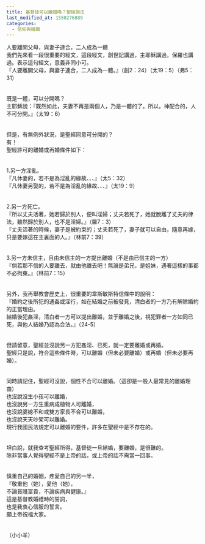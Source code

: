 ```yaml
---
title: 基督徒可以離婚嗎？聖經說法
last_modified_at: 1550276889
categories:
  - 信仰與婚姻
---
```


人要離開父母，與妻子連合，二人成為一體<br><!--more-->我們先來看一段很重要的經文，這段經文，創世記講過，主耶穌講過，保羅也講過。表示這句經文，意義非同小可。<br>『人要離開父母，與妻子連合，二人成為一體。』（創2：24）（太19：5）（弗5：31）<br><br><br>既是一體，可以分開嗎？<br>主耶穌說：『既然如此，夫妻不再是兩個人，乃是一體的了。所以，神配合的，人不可分開。』（太19：6）<br><br><br>但是，有無例外狀況，是聖經同意可分開的？<br>有！<br>聖經許可的離婚或再婚條件如下：<br><br><br>1.另一方淫亂。<br>『凡休妻的，若不是為淫亂的緣故、、、』（太5：32）<br>『凡休妻另娶的，若不是為淫亂的緣故、、、』（太19：9）<br><br><br>2.另一方死亡。<br>『所以丈夫活著，她若歸於別人，便叫淫婦；丈夫若死了，她就脫離了丈夫的律法，雖然歸於別人，也不是淫婦。』（羅7：3）<br>『丈夫活著的時候，妻子是被約束的；丈夫若死了，妻子就可以自由，隨意再嫁，只是要嫁這在主裏面的人。』（林前7：39）<br><br><br>3.另一方未信主，且由未信主的一方提出離婚（不是由已信主的一方）<br>『倘若那不信的人要離去，就由他離去吧！無論是弟兄，是姐妹，遇著這樣的事都不必拘束。』（林前7：15）<br><br><br>另外，我再舉教會歷史上，很重要的韋斯敏斯特信條中的說明：<br>『婚約之後所犯的通姦或淫行，如在結婚之前被發見，清白者的一方乃有解除婚約的正當理由。<br>結婚後犯姦淫，清白者一方可以提出離婚，並于離婚之後，視犯罪者一方如同已死，與他人結婚乃認為合法。』（24-5）<br><br><br>但請留意，聖經並沒說另一方犯姦淫、已死，就一定要離婚或再婚。<br>聖經只是說，符合這些條件時，可以離婚（但未必要離婚）或再婚（但未必要再婚）。<br><br><br>同時請記住，聖經可沒說，個性不合可以離婚。（這卻是一般人最常見的離婚理由）<br>也沒說沒生小孩可以離婚，<br>也沒說另一方生重病成植物人可離婚，<br>也沒說婆媳不和或雙方家長不合可以離婚，<br>也沒說天天吵架可以離婚。<br>現行我國民法規定可以離婚的要件，許多在聖經中是不存在的。<br><br><br>坦白說，就我查考聖經所得，基督徒一旦結婚，要離婚，是很難的。<br>除非當事人覺得聖經不是上帝的話，或上帝的話不需當一回事。<br><br><br>慎重自己的婚姻，疼愛自己的另一半，<br>『敬重他（她），愛他（她），<br>不論貧賤富貴，不論疾病與健康。』<br>這是基督教婚禮時的誓詞，<br>也是我衷心信服的誓言。<br>願上帝祝福大家。 <br><br><br>（小小羊）<br><br>

